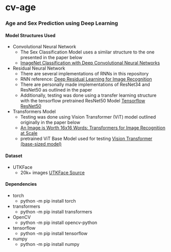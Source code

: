 # cv-age

### Age and Sex Prediction using Deep Learning

#### Model Structures Used
- Convolutional Neural Network
  - The Sex Classification Model uses a similar structure to the one presented in the paper below
  - [ImageNet Classification with Deep Convolutional Neural Networks](https://proceedings.neurips.cc/paper/2012/file/c399862d3b9d6b76c8436e924a68c45b-Paper.pdf)
- Residual Neural Network
  - There are several implementations of RNNs in this repository
  - RNN reference: [Deep Residual Learning for Image Recognition](https://www.cv-foundation.org/openaccess/content_cvpr_2016/papers/He_Deep_Residual_Learning_CVPR_2016_paper.pdf)
  - There are personally made implementations of ResNet34 and ResNet50 as outlined in the paper
  - Additionally, testing was done using a transfer learning structure with the tensorflow pretrained ResNet50 Model [Tensorflow ResNet50](https://www.tensorflow.org/api_docs/python/tf/keras/applications/resnet50/ResNet50)
- Transformers Model
  - Testing was done using Vision Transformer (ViT) model outlined originally in the paper below
  - [An Image is Worth 16x16 Words: Transformers for Image Recognition at Scale](https://arxiv.org/pdf/2010.11929)
  - pretrained ViT Base Model used for testing [Vision Transformer (base-sized model)](https://huggingface.co/google/vit-base-patch16-224)

#### Dataset
- UTKFace
  - 20k+ images [UTKFace Source](https://susanqq.github.io/UTKFace/)

#### Dependencies
- torch
  - python -m pip install torch
- transformers
  - python -m pip install transformers
- OpenCV
  - python -m pip install opencv-python
- tensorflow
  - python -m pip install tensorflow
- numpy
  - python -m pip install numpy
